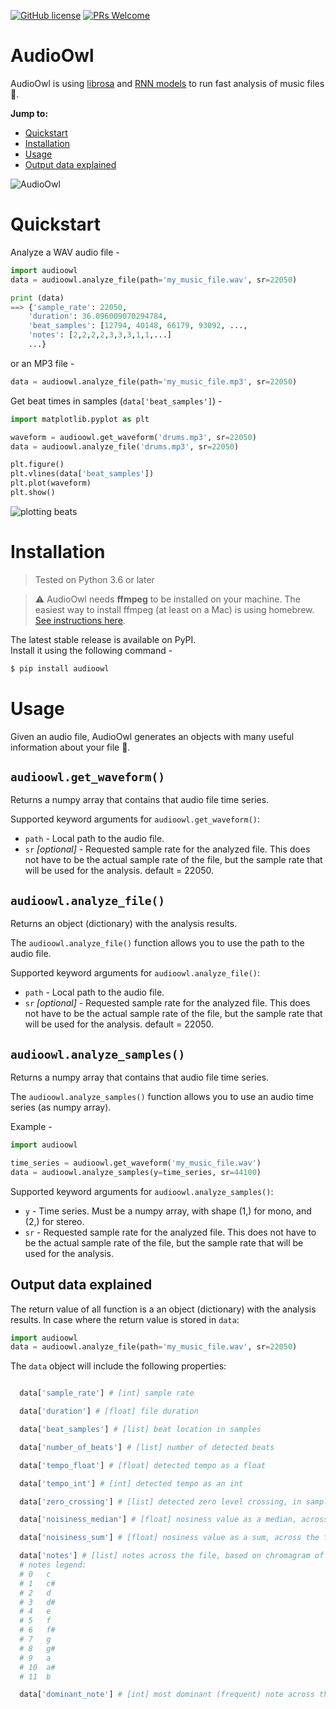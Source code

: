 
[![GitHub license](https://img.shields.io/github/license/Naereen/StrapDown.js.svg)](https://github.com/Naereen/StrapDown.js/blob/master/LICENSE)
[![PRs Welcome](https://img.shields.io/badge/PRs-welcome-brightgreen.svg?style=flat-square)](http://makeapullrequest.com)

# AudioOwl
AudioOwl is using [librosa](https://librosa.github.io/librosa/index.html) and [RNN models](http://madmom.readthedocs.io/en/latest/index.html) to run fast analysis of music files 🎸.

**Jump to:**
- [Quickstart](https://github.com/dodiku/AudioOwl#quickstart)
- [Installation](https://github.com/dodiku/AudioOwl#installation)
- [Usage](https://github.com/dodiku/AudioOwl#usage)
- [Output data explained](https://github.com/dodiku/AudioOwl#output-data-explained)


![AudioOwl](https://raw.githubusercontent.com/dodiku/AudioOwl/master/Images/AudioOwl.png)

# Quickstart
Analyze a WAV audio file -
```python
import audioowl
data = audioowl.analyze_file(path='my_music_file.wav', sr=22050)

print (data)
==> {'sample_rate': 22050,
    'duration': 36.096009070294784,
    'beat_samples': [12794, 40148, 66179, 93092, ...,
    'notes': [2,2,2,2,3,3,3,1,1,...]
    ...}
```

or an MP3 file -
```python
data = audioowl.analyze_file(path='my_music_file.mp3', sr=22050)
```

Get beat times in samples (``data['beat_samples']``) -
```python
import matplotlib.pyplot as plt

waveform = audioowl.get_waveform('drums.mp3', sr=22050)
data = audioowl.analyze_file('drums.mp3', sr=22050)

plt.figure()
plt.vlines(data['beat_samples'])
plt.plot(waveform)
plt.show()
```
![plotting beats](https://raw.githubusercontent.com/dodiku/AudioOwl/master/Images/plot_drums_beats.png)

# Installation
> Tested on Python 3.6 or later


> ⚠️ AudioOwl needs **ffmpeg** to be installed on your machine.
> The easiest way to install ffmpeg (at least on a Mac) is using homebrew. [See instructions here](https://gist.github.com/clayton/6196167).

The latest stable release is available on PyPI.  
Install it using the following command -

```bash
$ pip install audioowl
```

# Usage
Given an audio file, AudioOwl generates an objects with many useful information about your file 💪.

## ``audioowl.get_waveform()``
Returns a numpy array that contains that audio file time series.  

Supported keyword arguments for ``audioowl.get_waveform()``:
- ``path`` - Local path to the audio file.
- ``sr`` *[optional]* - Requested sample rate for the analyzed file. This does not have to be the actual sample rate of the file, but the sample rate that will be used for the analysis. default = 22050.

## ``audioowl.analyze_file()``
Returns an object (dictionary) with the analysis results.  

The ``audioowl.analyze_file()`` function allows you to use the path to the audio file.


Supported keyword arguments for ``audioowl.analyze_file()``:
- ``path`` - Local path to the audio file.
- ``sr`` *[optional]* - Requested sample rate for the analyzed file. This does not have to be the actual sample rate of the file, but the sample rate that will be used for the analysis. default = 22050.

## ``audioowl.analyze_samples()``
Returns a numpy array that contains that audio file time series.  

The ``audioowl.analyze_samples()`` function allows you to use an audio time series (as numpy array).

Example -

```python
import audioowl

time_series = audioowl.get_waveform('my_music_file.wav')
data = audioowl.analyze_samples(y=time_series, sr=44100)
```
Supported keyword arguments for ``audioowl.analyze_samples()``:
- ``y`` - Time series. Must be a numpy array, with shape (1,) for mono, and (2,) for stereo.
- ``sr`` - Requested sample rate for the analyzed file. This does not have to be the actual sample rate of the file, but the sample rate that will be used for the analysis.

## Output data explained
The return value of all function is a an object (dictionary) with the analysis results.
In case where the return value is stored in ``data``:
```python
import audioowl
data = audioowl.analyze_file(path='my_music_file.wav', sr=22050)
```
The ``data`` object will include the following properties:

```python

  data['sample_rate'] # [int] sample rate

  data['duration'] # [float] file duration

  data['beat_samples'] # [list] beat location in samples

  data['number_of_beats'] # [list] number of detected beats

  data['tempo_float'] # [float] detected tempo as a float

  data['tempo_int'] # [int] detected tempo as an int

  data['zero_crossing'] # [list] detected zero level crossing, in samples detected

  data['noisiness_median'] # [float] nosiness value as a median, across the file

  data['noisiness_sum'] # [float] nosiness value as a sum, across the file

  data['notes'] # [list] notes across the file, based on chromagram of hop_length=512 samples.
  # notes legend:
  # 0   c
  # 1   c#
  # 2   d
  # 3   d#
  # 4   e
  # 5   f
  # 6   f#
  # 7   g
  # 8   g#
  # 9   a
  # 10  a#
  # 11  b

  data['dominant_note'] # [int] most dominant (frequent) note across the file

```
